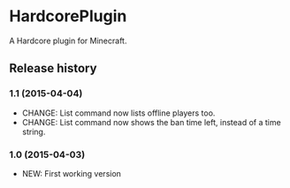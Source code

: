 # HardcorePlugin

A Hardcore plugin for Minecraft.

## Release history

### 1.1 (2015-04-04)

* CHANGE: List command now lists offline players too.
* CHANGE: List command now shows the ban time left, instead of a time string.

### 1.0 (2015-04-03)

* NEW: First working version

